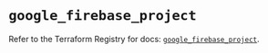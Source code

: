 # `google_firebase_project`

Refer to the Terraform Registry for docs: [`google_firebase_project`](https://registry.terraform.io/providers/hashicorp/google-beta/5.39.1/docs/resources/google_firebase_project).
